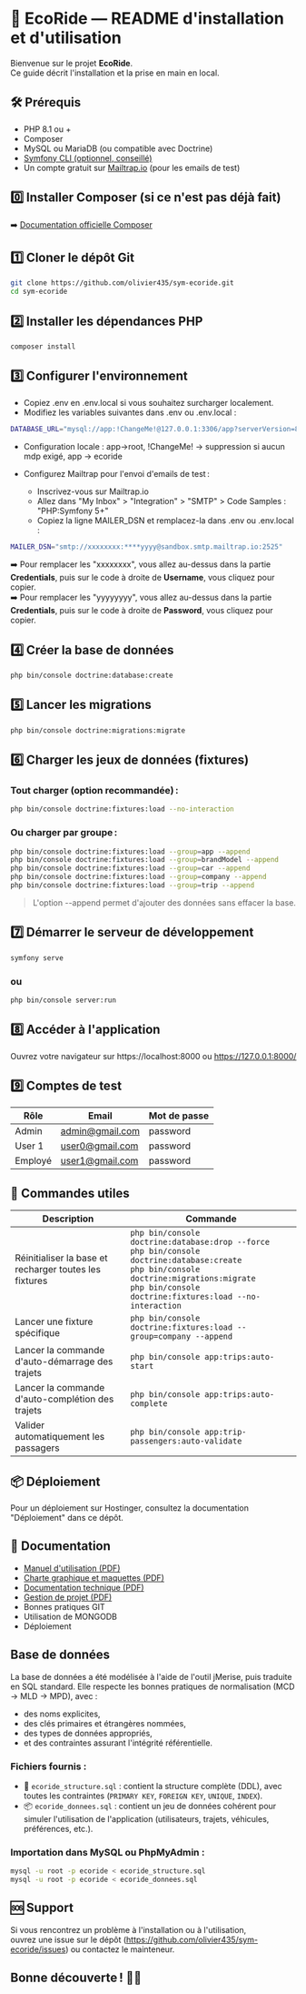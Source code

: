 # 🚗 EcoRide — README d'installation et d'utilisation

Bienvenue sur le projet **EcoRide**.  
Ce guide décrit l'installation et la prise en main en local.

## 🛠️ Prérequis

- PHP 8.1 ou +
- Composer
- MySQL ou MariaDB (ou compatible avec Doctrine)
- [Symfony CLI (optionnel, conseillé)](https://symfony.com/download)
- Un compte gratuit sur [Mailtrap.io](https://mailtrap.io) (pour les emails de test)

## 0️⃣ Installer Composer (si ce n'est pas déjà fait)

➡️ [Documentation officielle Composer](https://getcomposer.org/download/)

## 1️⃣ Cloner le dépôt Git

```bash
git clone https://github.com/olivier435/sym-ecoride.git
cd sym-ecoride
```

## 2️⃣ Installer les dépendances PHP

```bash
composer install
```

## 3️⃣ Configurer l'environnement
- Copiez .env en .env.local si vous souhaitez surcharger localement.
- Modifiez les variables suivantes dans .env ou .env.local :
```bash
DATABASE_URL="mysql://app:!ChangeMe!@127.0.0.1:3306/app?serverVersion=8.0.32&charset=utf8mb4"
```
- Configuration locale : app->root, !ChangeMe! -> suppression si aucun mdp exigé, app -> ecoride
- Configurez Mailtrap pour l'envoi d'emails de test :

    - Inscrivez-vous sur Mailtrap.io
    - Allez dans "My Inbox" > "Integration" > "SMTP" > Code Samples : "PHP:Symfony 5+"
    - Copiez la ligne MAILER_DSN et remplacez-la dans .env ou .env.local :

```bash
MAILER_DSN="smtp://xxxxxxxx:****yyyy@sandbox.smtp.mailtrap.io:2525"
```
➡️ Pour remplacer les "xxxxxxxx", vous allez au-dessus dans la partie **Credentials**, puis sur le code à droite de **Username**, vous cliquez pour copier.\
➡️ Pour remplacer les "yyyyyyyy", vous allez au-dessus dans la partie **Credentials**, puis sur le code à droite de **Password**, vous cliquez pour copier.

## 4️⃣ Créer la base de données

```bash
php bin/console doctrine:database:create
```

## 5️⃣ Lancer les migrations

```bash
php bin/console doctrine:migrations:migrate
```

## 6️⃣ Charger les jeux de données (fixtures)

### Tout charger (option recommandée) :

```bash
php bin/console doctrine:fixtures:load --no-interaction
```

### Ou charger par groupe :

```bash
php bin/console doctrine:fixtures:load --group=app --append
php bin/console doctrine:fixtures:load --group=brandModel --append
php bin/console doctrine:fixtures:load --group=car --append
php bin/console doctrine:fixtures:load --group=company --append
php bin/console doctrine:fixtures:load --group=trip --append
```
> L'option --append permet d'ajouter des données sans effacer la base.

## 7️⃣ Démarrer le serveur de développement

```bash
symfony serve
```

### ou

```bash
php bin/console server:run
```

## 8️⃣ Accéder à l'application

Ouvrez votre navigateur sur https://localhost:8000 ou https://127.0.0.1:8000/

## 9️⃣ Comptes de test

| Rôle   | Email                                         | Mot de passe |
| ------ | --------------------------------------------- | ------------ |
| Admin  | [admin@gmail.com](mailto:admin@gmail.com) | password     |
| User 1 | [user0@gmail.com](mailto:user0@gmail.com) | password      |
| Employé | [user1@gmail.com](mailto:user1@gmail.com) | password      |

## 🔁 Commandes utiles

| Description                                            | Commande                                                                                                                                                                                                        |
| ------------------------------------------------------ | --------------------------------------------------------------------------------------------------------------------------------------------------------------------------------------------------------------- |
| Réinitialiser la base et recharger toutes les fixtures | `php bin/console doctrine:database:drop --force`<br/>`php bin/console doctrine:database:create`<br/>`php bin/console doctrine:migrations:migrate`<br/>`php bin/console doctrine:fixtures:load --no-interaction` |
| Lancer une fixture spécifique        | `php bin/console doctrine:fixtures:load --group=company --append`                                                                                                                                                                          |
| Lancer la commande d'auto-démarrage des trajets        | `php bin/console app:trips:auto-start`                                                                                                                                                                          |
| Lancer la commande d'auto-complétion des trajets       | `php bin/console app:trips:auto-complete`                                                                                                                                                                       |
| Valider automatiquement les passagers                  | `php bin/console app:trip-passengers:auto-validate`                                                                                                                                                             |

## 📦 Déploiement

Pour un déploiement sur Hostinger, consultez la documentation "Déploiement" dans ce dépôt.

## 📝 Documentation

- [Manuel d'utilisation (PDF)](doc/manuel_utilisation_ecoride_v2.pdf)
- [Charte graphique et maquettes (PDF)](doc/charte-graphique-ecoride.pdf)
- [Documentation technique (PDF)](doc/documentation_technique_ecoride.pdf)
- [Gestion de projet (PDF)](doc/ecoride_gestion_projet.pdf)
- Bonnes pratiques GIT
- Utilisation de MONGODB
- Déploiement

## Base de données

La base de données a été modélisée à l'aide de l'outil jMerise, puis traduite en SQL standard. Elle respecte les bonnes pratiques de normalisation (MCD → MLD → MPD), avec :
- des noms explicites,
- des clés primaires et étrangères nommées,
- des types de données appropriés,
- et des contraintes assurant l'intégrité référentielle.

### Fichiers fournis :
- 🧱 `ecoride_structure.sql` : contient la structure complète (DDL), avec toutes les contraintes (`PRIMARY KEY`, `FOREIGN KEY`, `UNIQUE`, `INDEX`).
- 📦 `ecoride_donnees.sql` : contient un jeu de données cohérent pour simuler l'utilisation de l'application (utilisateurs, trajets, véhicules, préférences, etc.).

### Importation dans MySQL ou PhpMyAdmin :

```bash
mysql -u root -p ecoride < ecoride_structure.sql
mysql -u root -p ecoride < ecoride_donnees.sql
```

## 🆘 Support

Si vous rencontrez un problème à l'installation ou à l'utilisation,\
ouvrez une issue sur le dépôt (https://github.com/olivier435/sym-ecoride/issues) ou contactez le mainteneur.

## Bonne découverte ! 🚗🌱